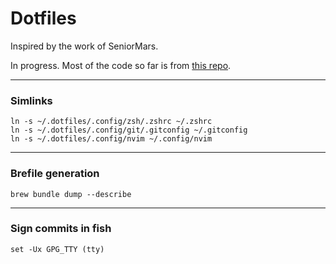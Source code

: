 # Dotfiles

Inspired by the work of SeniorMars.

In progress. Most of the code so far is from [this repo](https://github.com/nvim-lua/kickstart.nvim/tree/master).
___
### Simlinks
```
ln -s ~/.dotfiles/.config/zsh/.zshrc ~/.zshrc
ln -s ~/.dotfiles/.config/git/.gitconfig ~/.gitconfig
ln -s ~/.dotfiles/.config/nvim ~/.config/nvim
```
___
### Brefile generation
```
brew bundle dump --describe
```

___
### Sign commits in fish
```
set -Ux GPG_TTY (tty)
```
